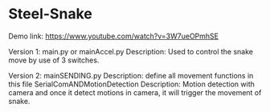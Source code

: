 # Steel-Snake
Demo link:
https://www.youtube.com/watch?v=3W7ueOPmhSE


Version 1:
      main.py or mainAccel.py
      Description: Used to control the snake move by use of 3 switches.

Version 2:
      mainSENDING.py
            Description: define all movement functions in this file
      SerialComANDMotionDetection
            Description: Motion detection with camera and once it detect motions in camera, it will trigger the movement of snake.
